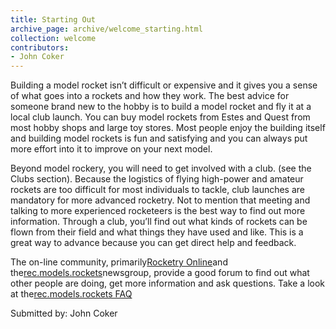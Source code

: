 ```yaml
---
title: Starting Out
archive_page: archive/welcome_starting.html
collection: welcome
contributors:
- John Coker
---
```

Building a model rocket isn’t difficult or expensive and it gives you a sense of what goes into a rockets and how they work. The best advice for someone brand new to the hobby is to build a model rocket and fly it at a local club launch. You can buy model rockets from Estes and Quest from most hobby shops and large toy stores. Most people enjoy the building itself and building model rockets is fun and satisfying and you can always put more effort into it to improve on your next model.

Beyond model rockery, you will need to get involved with a club. (see the Clubs section). Because the logistics of flying high-power and amateur rockets are too difficult for most individuals to tackle, club launches are mandatory for more advanced rocketry. Not to mention that meeting and talking to more experienced rocketeers is the best way to find out more information. Through a club, you’ll find out what kinds of rockets can be flown from their field and what things they have used and like. This is a great way to advance because you can get direct help and feedback.

The on-line community, primarily[Rocketry Online](http://www.rocketryonline.com)and the[rec.models.rockets](news:rec.models.rockets)newsgroup, provide a good forum to find out what other people are doing, get more information and ask questions. Take a look at the[rec.models.rockets FAQ](http://www.ninfinger.org/~sven/rockets/rmrfaq.toc.html)

Submitted by: John Coker
